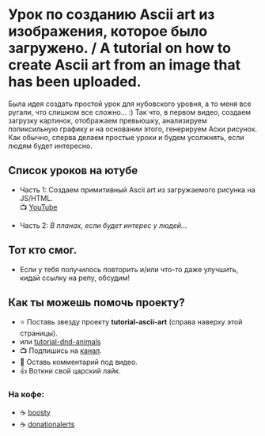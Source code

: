 # Урок по созданию Ascii art из изображения, которое было загружено. / A tutorial on how to create Ascii art from an image that has been uploaded.

Была идея создать простой урок для нубовского уровня, а то меня все ругали, что слишком все сложно... :)
Так что, в первом видео, создаем загрузку картинок, отображаем превьюшку, анализируем попиксильную графику и на основании этого, генерируем Аски рисунок.
Как обычно, сперва делаем простые уроки и будем усолжнять, если людям будет интересно.

## Список уроков на ютубе
- Часть 1: Создаем примитивный Ascii art из загружаемого рисунка на JS/HTML.<br>
  :tv: [YouTube](https://youtu.be/EZ8h0VKDyds)
  
- Часть 2: _В планах, если будет интерес у людей..._

## Тот кто смог.
- Если у тебя получилось повторить и/или что-то даже улучшить, кидай ссылку на репу, обсудим! 

## Как ты можешь помочь проекту?
- ⭐️ Поставь звезду проекту **tutorial-ascii-art** (справа наверху этой страницы).
- или [tutorial-dnd-animals](https://github.com/yesworld/tutorial-dnd-animals)
- :tv: Подпишись на [канал](https://www.youtube.com/channel/UCRWYGOCWalOGOXnzqJd2MbQ).
- 💬 Оставь комментарий под видео.
- 👍 Воткни свой царский лайк.

### На кофе:
- ☕️ [boosty](https://boosty.to/dev_yesworld)
- ☕️ [donationalerts](https://www.donationalerts.com/r/dev_yesworld)
